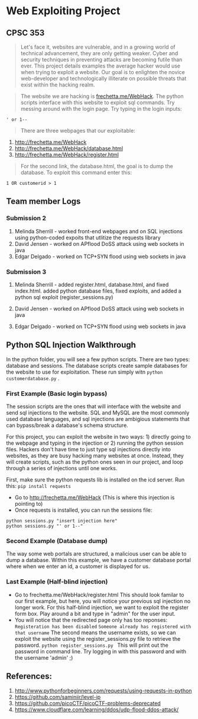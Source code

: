 # Web Exploiting Project
## CPSC 353

> Let's face it, websites are vulnerable, and in a growing world of technical advancement, they are only getting weaker. Cyber and security techniques in preventing attacks are becoming futile than ever. This project details examples the average hacker would use when trying to exploit a website. Our goal is to enlighten the novice web-developer and technologically illiterate on possible threats that exist within the hacking realm.

> The website we are hacking is [frechetta.me/WebHack](http://frechetta.me/WebHack). The python scripts interface with this website to exploit sql commands. Try messing around with the login page. Try typing in the login inputs:
``` 
' or 1--
```
> There are three webpages that our exploitable:
1. http://frechetta.me/WebHack
2. http://frechetta.me/WebHack/database.html
3. http://frechetta.me/WebHack/register.html

> For the second link, the database.html, the goal is to dump the database. 
To exploit this command enter this:
``` 
1 OR customerid > 1 
```

## Team member Logs
### Submission 2
1. Melinda Sherrill - worked front-end webpages and on SQL injections using python-coded expoits that utlitize the requests library
2. David Jensen - worked on APflood DoSS attack using web sockets in java
3. Edgar Delgado - worked on TCP+SYN flood using web sockets in java

### Submission 3
1. Melinda Sherrill - added register.html, database.html, and fixed index.html. added python database files, fixed exploits, and added a python sql exploit (register_sessions.py)

2. David Jensen - worked on APflood DoSS attack using web sockets in java
3. Edgar Delgado - worked on TCP+SYN flood using web sockets in java

## Python SQL Injection Walkthrough
In the python folder, you will see a few python scripts. There are two types: database and sessions. The database scripts create sample databases for the website to use for exploitation. These run simply witn ``` python customerdatabase.py ``` .

### First Example (Basic login bypass)
The session scripts are the ones that will interface with the website and send sql injections to the website. SQL and MySQL are the most commonly used database languages, and sql injections are ambigious statements that can bypass/break a database's schema structure. 

For this project, you can exploit the website in two ways: 1) directly going to the webpage and typing in the injection or 2) running the python session files. Hackers don't have time to just type sql injections directly into websites, as they are busy hacking many websites at once. Instead, they will create scripts, such as the python ones seen in our project, and loop through a series of injections until one works.

First, make sure the python requests lib is installed on the icd server.
Run this:
``` pip install requests ```
* Go to http://frechetta.me/WebHack (This is where this injection is pointing to)
* Once requests is installed, you can run the sessions file:
``` 
python sessions.py "insert injection here" 
python sessions.py "' or 1--"
```

### Second Example (Database dump)
The way some web portals are structured, a malicious user can be able to dump a database. Within this example, we have a customer database portal where when we enter an id, a customer is displayed for us.

### Last Example (Half-blind injection)
* Go to frechetta.me/WebHack/register.html
This should look familar to our first example, but here, you will notice your previous sql injection no longer work. For this half-blind injection, we want to exploit the register form box. Play around a bit and type in "admin" for the user input.
* You will notice that the redirected page only has too reponses:
``` Registeration has been disabled ```
``` Someone already has registered with that username ```
The second means the username exists, so we can exploit the website using the register_sessions.py file to retrieve the password.
```python register_sessions.py ```
This will print out the password in command line. Try logging in with this password and with the username 'admin' ;)

## References:
1. http://www.pythonforbeginners.com/requests/using-requests-in-python
2. https://github.com/saminiir/level-ip
3. https://github.com/picoCTF/picoCTF-problems-deprecated
4. https://www.cloudflare.com/learning/ddos/udp-flood-ddos-attack/
